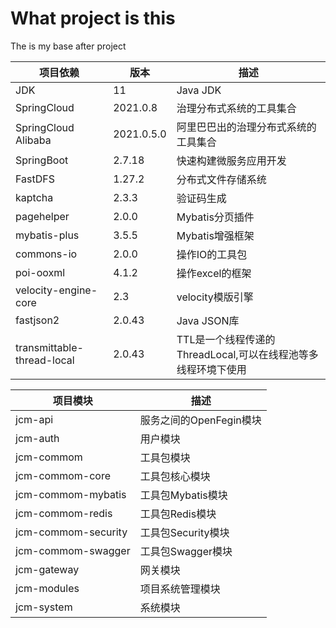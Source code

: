 # What project is this

The is my base after project

| 项目依赖                       | 版本         | 描述                                     |
|----------------------------|------------|----------------------------------------|
| JDK                        | 11         | Java JDK                               |
| SpringCloud                | 2021.0.8   | 治理分布式系统的工具集合                           |
| SpringCloud Alibaba        | 2021.0.5.0 | 阿里巴巴出的治理分布式系统的工具集合                     |
| SpringBoot                 | 2.7.18     | 快速构建微服务应用开发                            |
| FastDFS                    | 1.27.2     | 分布式文件存储系统                              |
| kaptcha                    | 2.3.3      | 验证码生成                                  |
| pagehelper                 | 2.0.0      | Mybatis分页插件                            |
| mybatis-plus               | 3.5.5      | Mybatis增强框架                            |
| commons-io                 | 2.0.0      | 操作IO的工具包                               |
| poi-ooxml                  | 4.1.2      | 操作excel的框架                             |
| velocity-engine-core       | 2.3        | velocity模版引擎                           |
| fastjson2                  | 2.0.43     | Java JSON库                             |
| transmittable-thread-local | 2.0.43     | TTL是一个线程传递的ThreadLocal,可以在线程池等多线程环境下使用 |

| 项目模块  | 描述 |
|---|---|
|jcm-api|服务之间的OpenFegin模块|
|jcm-auth|用户模块|
|jcm-commom|工具包模块|
|jcm-commom-core|工具包核心模块|
|jcm-commom-mybatis|工具包Mybatis模块|
|jcm-commom-redis|工具包Redis模块|
|jcm-commom-security|工具包Security模块|
|jcm-commom-swagger|工具包Swagger模块|
|jcm-gateway|网关模块|
|jcm-modules|项目系统管理模块|
|jcm-system|系统模块|